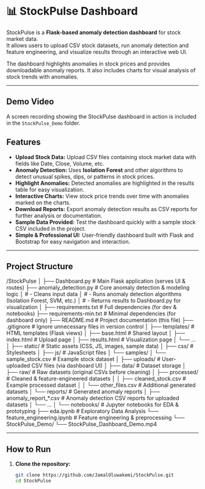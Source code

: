 # 📊 StockPulse Dashboard  

StockPulse is a **Flask-based anomaly detection dashboard** for stock market data.  
It allows users to upload CSV stock datasets, run anomaly detection and feature engineering, and visualize results through an interactive web UI.  

The dashboard highlights anomalies in stock prices and provides downloadable anomaly reports. It also includes charts for visual analysis of stock trends with anomalies.

---

## Demo Video
A screen recording showing the StockPulse dashboard in action is included in the `StockPulse_Demo` folder.


## Features  

- **Upload Stock Data:** Upload CSV files containing stock market data with fields like Date, Close, Volume, etc.  
- **Anomaly Detection:** Uses **Isolation Forest** and other algorithms to detect unusual spikes, dips, or patterns in stock prices.  
- **Highlight Anomalies:** Detected anomalies are highlighted in the results table for easy visualization.  
- **Interactive Charts:** View stock price trends over time with anomalies marked on the charts.  
- **Download Reports:** Export anomaly detection results as CSV reports for further analysis or documentation.  
- **Sample Data Provided:** Test the dashboard quickly with a sample stock CSV included in the project.  
- **Simple & Professional UI:** User-friendly dashboard built with Flask and Bootstrap for easy navigation and interaction.  

---

## Project Structure  

/StockPulse
│
├── Dashboard.py                  # Main Flask application (serves UI & routes)
├── anomaly_detection.py          # Core anomaly detection & modeling logic
│   # - Cleans input data
│   # - Runs anomaly detection algorithms (Isolation Forest, SVM, etc.)
│   # - Returns results to Dashboard.py for visualization
│
├── requirements.txt              # Full dependencies (for dev & notebooks)
├── requirements-min.txt          # Minimal dependencies (for dashboard only)
├── README.md                     # Project documentation (this file)
├── .gitignore                    # Ignore unnecessary files in version control
│
├── templates/                    # HTML templates (Flask views)
│   ├── base.html                 # Shared layout
│   ├── index.html                # Upload page
│   ├── results.html              # Visualization page
│   └── ...
│
├── static/                       # Static assets (CSS, JS, images, sample data)
│   ├── css/                      # Stylesheets
│   ├── js/                       # JavaScript files
│   └── samples/
│       └── sample_stock.csv      # Example stock dataset
│
├── uploads/                      # User-uploaded CSV files (via dashboard UI)
│
├── data/                         # Dataset storage
│   ├── raw/                      # Raw datasets (original CSVs before cleaning)
│   ├── processed/                # Cleaned & feature-engineered datasets
│   │   ├── cleaned_stock.csv     # Example processed dataset
│   │   └── other_files.csv       # Additional generated datasets
│   └── reports/                  # Generated anomaly reports
│       ├── anomaly_report_*.csv  # Anomaly detection CSV reports for uploaded datasets
│       └── ...
│
└── notebooks/                    # Jupyter notebooks for EDA & prototyping
    ├── eda.ipynb                 # Exploratory Data Analysis
    └── feature_engineering.ipynb # Feature engineering & preprocessing
└── StockPulse_Demo/
    └── StockPulse_Dashboard_Demo.mp4

---

## How to Run  

1. **Clone the repository:**
   ```bash
   git clone https://github.com/JamalOluwakemi/StockPulse.git
   cd StockPulse
